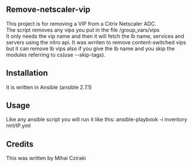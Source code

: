 <snippet>
  <content>

## Remove-netscaler-vip

This project is for removing a VIP from a Citrix Netscaler ADC.
<br>The script removes any vips you put in the file /group_vars/vips
<br>It only needs the vip name and then it will fetch the lb name, services and servers
using the nitro api.
It was wrriten to remove content-switched vips but it can remove lb vips 
also if you give the lb name and you skip the modules referring to cs(use --skip-tags).

## Installation

It is written in Ansible (ansible 2.7.1)

## Usage

Like any ansible script you will run it like this:
ansible-playbook -i inventory  rmVIP.yml

## Credits

This was written by Mihai Cziraki
</content>
</snippet>
